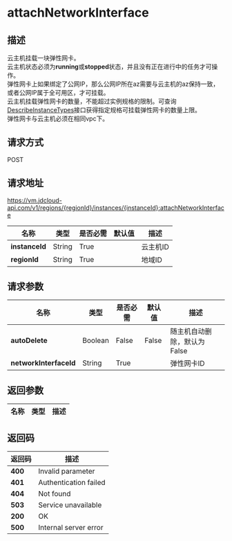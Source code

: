 # attachNetworkInterface


## 描述
云主机挂载一块弹性网卡。<br>
云主机状态必须为<b>running</b>或<b>stopped</b>状态，并且没有正在进行中的任务才可操作。<br>
弹性网卡上如果绑定了公网IP，那么公网IP所在az需要与云主机的az保持一致，或者公网IP属于全可用区，才可挂载。<br>
云主机挂载弹性网卡的数量，不能超过实例规格的限制。可查询<a href="https://www.jdcloud.com/help/detail/2901/isCatalog/1">DescribeInstanceTypes</a>接口获得指定规格可挂载弹性网卡的数量上限。<br>
弹性网卡与云主机必须在相同vpc下。


## 请求方式
POST

## 请求地址
https://vm.jdcloud-api.com/v1/regions/{regionId}/instances/{instanceId}:attachNetworkInterface

|名称|类型|是否必需|默认值|描述|
|---|---|---|---|---|
|**instanceId**|String|True||云主机ID|
|**regionId**|String|True||地域ID|

## 请求参数
|名称|类型|是否必需|默认值|描述|
|---|---|---|---|---|
|**autoDelete**|Boolean|False|False|随主机自动删除，默认为False|
|**networkInterfaceId**|String|True||弹性网卡ID|


## 返回参数
|名称|类型|描述|
|---|---|---|



## 返回码
|返回码|描述|
|---|---|
|**400**|Invalid parameter|
|**401**|Authentication failed|
|**404**|Not found|
|**503**|Service unavailable|
|**200**|OK|
|**500**|Internal server error|
